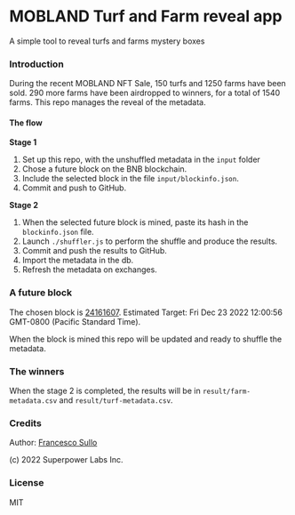 # MOBLAND Turf and Farm reveal app

A simple tool to reveal turfs and farms mystery boxes

### Introduction

During the recent MOBLAND NFT Sale, 150 turfs and 1250 farms have been sold. 290 more farms have been airdropped to winners, for a total of 1540 farms. This repo manages the reveal of the metadata.

#### The flow

**Stage 1**

1. Set up this repo, with the unshuffled metadata in the `input` folder 
2. Chose a future block on the BNB blockchain. 
3. Include the selected block in the file `input/blockinfo.json`.
4. Commit and push to GitHub.

**Stage 2**

1. When the selected future block is mined, paste its hash in the `blockinfo.json` file.
2. Launch `./shuffler.js` to perform the shuffle and produce the results.
3. Commit and push the results to GitHub. 
4. Import the metadata in the db.
5. Refresh the metadata on exchanges.

### A future block

The chosen block is [24161607](https://bscscan.com/block/24161607). Estimated Target: Fri Dec 23 2022 12:00:56 GMT-0800 (Pacific Standard Time). 

When the block is mined this repo will be updated and ready to shuffle the metadata.

### The winners

When the stage 2 is completed, the results will be in `result/farm-metadata.csv` and `result/turf-metadata.csv`.

### Credits

Author: [Francesco Sullo](https://sullo.co)

(c) 2022 Superpower Labs Inc.

### License
MIT
